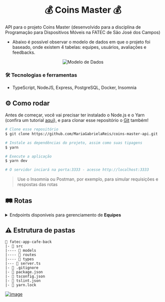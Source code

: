 <h1 align="center"> 💰 Coins Master 💰 </h1>

API para o projeto Coins Master (desenvolvido para a disciplina de Programação para Dispositivos Móveis na FATEC de São José dos Campos)
- Abaixo é possível observar o modelo de dados em que o projeto foi baseado, onde existem  4 tabelas: equipes, usuários, avaliações e feedbacks.
  
<div align="center">

![Modelo de Dados](https://user-images.githubusercontent.com/69374340/202428848-faf66d88-2fbd-45a8-b739-d9795643680d.png)
</div>

### :hammer_and_wrench: Tecnologias e ferramentas
- TypeScript, NodeJS, Express, PostgreSQL, Docker, Insomnia


## :gear: Como rodar
Antes de começar, você vai precisar ter instalado o Node.js e o Yarn (confira um tutorial
[aqui](https://www.notion.so/Instala-o-das-ferramentas-405f3e8b014649cbb422dee6b5bd0535)),
e para clonar esse repositório o [Git](https://git-scm.com/) também!

```bash
# Clone esse repositório
$ git clone https://github.com/MariaGabrielaReis/coins-master-api.git

# Instale as dependências do projeto, assim como suas tipagens
$ yarn

# Execute a aplicação
$ yarn dev

# O servidor inciará na porta:3333 - acesse http://localhost:3333
```

> Use o Insomnia ou Postman, por exemplo, para simular requisições e respostas das rotas

## :railway_track: Rotas
<details>
 <summary>Endpoints disponíveis para gerenciamento de <b>Equipes</b></summary>
 <br>

|                                                                    Tipo | Situação          | Caminho        |
| ----------------------------------------------------------------------: | :---------------- | :------------- |
|    [![](https://img.shields.io/badge/GET-2E8B57?style=for-the-badge)]() | Listar equipes    | `/teams`       |
|   [![](https://img.shields.io/badge/POST-4682B4?style=for-the-badge)]() | Criar equipe      | `/teams`       |
|    [![](https://img.shields.io/badge/GET-2E8B57?style=for-the-badge)]() | Visualizar equipe | `/teams/:code` |
|    [![](https://img.shields.io/badge/PUT-9370DB?style=for-the-badge)]() | Atualizar equipe  | `/teams/:code` |
| [![](https://img.shields.io/badge/DELETE-CD853F?style=for-the-badge)]() | Excluir equipe    | `/teams/:code` |

</details>

## ⚠️ Estrutura de pastas

```
📂 fatec-app-cafe-back
|- 📁 src
|---- 📁 models
|---- 📁 routes
|---- 📁 types
|--- 📄 server.ts
|- 📄 .gitignore
|- 📄 package.json
|- 📄 tsconfig.json
|- 📄 tslint.json
|- 📄 yarn.lock
```

[![image](https://img.shields.io/badge/✨%20Vinicius%20Buarque,%202022-LinkedIn-009973?style=flat-square)](https://www.linkedin.com/in/vbgusmao/)
